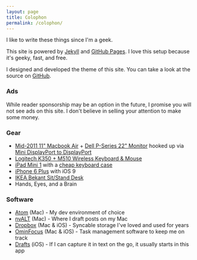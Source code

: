 ```yaml
---
layout: page
title: Colophon
permalink: /colophon/
---
```


I like to write these things since I'm a geek.

This site is powered by [Jekyll][1] and [GitHub Pages][2]. I love this setup because it's geeky, fast, and free.

I designed and developed the theme of this site. You can take a look at the source on [GitHub][source].

### Ads

While reader sponsorship may be an option in the future, I promise you will not see ads on this site. I don't believe in selling your attention to make some money.

### Gear

* [Mid-2011 11" Macbook Air][3] + [Dell P-Series 22" Monitor][4] hooked up via [Mini DisplayPort to DisplayPort][5]
* [Logitech K350 + M510 Wireless Keyboard & Mouse][6]
* [iPad Mini 1][7] with a [cheap keyboard case][8]
* [iPhone 6 Plus][9] with iOS 9
* [IKEA Bekant Sit/Stand Desk][10]
* Hands, Eyes, and a Brain

### Software

* [Atom][11] (Mac) - My dev environment of choice
* [nvALT][12] (Mac) - Where I draft posts on my Mac
* [Dropbox][13] (Mac & iOS) - Syncable storage I've loved and used for years
* [OminFocus][14] (Mac & iOS) - Task management software to keep me on track
* [Drafts][15] (iOS) - If I can capture it in text on the go, it usually starts in this app

[1]: https://jekyllrb.com
[2]: https://pages.github.com
[source]: https://github.com/justindirose/justindirose.github.com
[3]: https://support.apple.com/kb/SP631?locale=en_US
[4]: http://accessories.us.dell.com/sna/popupproductdetail.aspx?sku=320-8103&?~lt=popup&c=us&l=en&s=dfh&cs=22
[5]: http://www.amazon.com/Monoprice-32AWG-Mini-DisplayPort-Cable/dp/B0034X6SCY
[6]: http://www.amazon.com/Logitech-Wireless-Combo-Mk550-Keyboard/dp/B003VAHYNC/ref=sr_1_1?s=electronics&ie=UTF8&qid=1445114054&sr=1-1&keywords=logitech+k350
[7]: https://support.apple.com/kb/SP661?locale=en_US
[8]: http://www.newtrent.com/ipad-mini-nt31b.html
[9]: http://www.apple.com/shop/buy-iphone/iphone6
[10]: http://www.ikea.com/us/en/catalog/products/s19022530/
[11]: https://atom.io
[12]: http://brettterpstra.com/projects/nvalt/
[13]: https://www.dropbox.com
[14]: http://www.omnigroup.com/omnifocus
[15]: http://agiletortoise.com/drafts/
